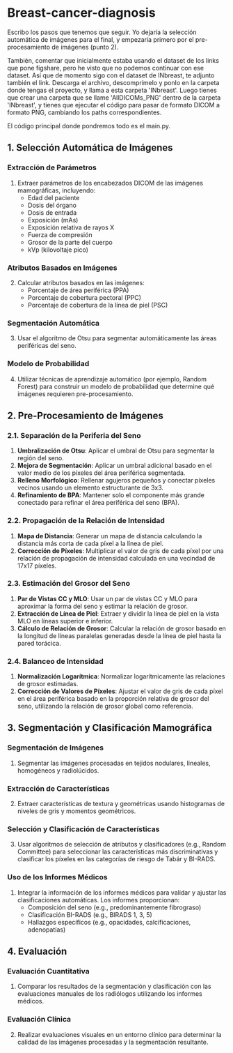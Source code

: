 # Breast-cancer-diagnosis
Escribo los pasos que tenemos que seguir. Yo dejaría la selección automática de imágenes para el final, y empezaría primero por el pre-procesamiento de imágenes (punto 2).

También, comentar que inicialmente estaba usando el dataset de los links que pone figshare, pero he visto que no podemos continuar con ese dataset. Así que de momento sigo con el dataset de INbreast, te adjunto también el link. Descarga el archivo, descomprímelo y ponlo en la carpeta donde tengas el proyecto, y llama a esta carpeta 'INbreast'. Luego tienes que crear una carpeta que se llame 'AllDICOMs_PNG' dentro de la carpeta 'INbreast', y tienes que ejecutar el código para pasar de formato DICOM a formato PNG, cambiando los paths correspondientes.

El código principal donde pondremos todo es el main.py.

## 1. Selección Automática de Imágenes

### Extracción de Parámetros
1. Extraer parámetros de los encabezados DICOM de las imágenes mamográficas, incluyendo:
   - Edad del paciente
   - Dosis del órgano
   - Dosis de entrada
   - Exposición (mAs)
   - Exposición relativa de rayos X
   - Fuerza de compresión
   - Grosor de la parte del cuerpo
   - kVp (kilovoltaje pico)

### Atributos Basados en Imágenes
2. Calcular atributos basados en las imágenes:
   - Porcentaje de área periférica (PPA)
   - Porcentaje de cobertura pectoral (PPC)
   - Porcentaje de cobertura de la línea de piel (PSC)

### Segmentación Automática
3. Usar el algoritmo de Otsu para segmentar automáticamente las áreas periféricas del seno.

### Modelo de Probabilidad
4. Utilizar técnicas de aprendizaje automático (por ejemplo, Random Forest) para construir un modelo de probabilidad que determine qué imágenes requieren pre-procesamiento.

## 2. Pre-Procesamiento de Imágenes

### 2.1. Separación de la Periferia del Seno
1. **Umbralización de Otsu**: Aplicar el umbral de Otsu para segmentar la región del seno.
2. **Mejora de Segmentación**: Aplicar un umbral adicional basado en el valor medio de los píxeles del área periférica segmentada.
3. **Relleno Morfológico**: Rellenar agujeros pequeños y conectar píxeles vecinos usando un elemento estructurante de 3x3.
4. **Refinamiento de BPA**: Mantener solo el componente más grande conectado para refinar el área periférica del seno (BPA).

### 2.2. Propagación de la Relación de Intensidad
1. **Mapa de Distancia**: Generar un mapa de distancia calculando la distancia más corta de cada píxel a la línea de piel.
2. **Corrección de Píxeles**: Multiplicar el valor de gris de cada píxel por una relación de propagación de intensidad calculada en una vecindad de 17x17 píxeles.

### 2.3. Estimación del Grosor del Seno
1. **Par de Vistas CC y MLO**: Usar un par de vistas CC y MLO para aproximar la forma del seno y estimar la relación de grosor.
2. **Extracción de Línea de Piel**: Extraer y dividir la línea de piel en la vista MLO en líneas superior e inferior.
3. **Cálculo de Relación de Grosor**: Calcular la relación de grosor basado en la longitud de líneas paralelas generadas desde la línea de piel hasta la pared torácica.

### 2.4. Balanceo de Intensidad
1. **Normalización Logarítmica**: Normalizar logarítmicamente las relaciones de grosor estimadas.
2. **Corrección de Valores de Píxeles**: Ajustar el valor de gris de cada píxel en el área periférica basado en la proporción relativa de grosor del seno, utilizando la relación de grosor global como referencia.

## 3. Segmentación y Clasificación Mamográfica

### Segmentación de Imágenes
1. Segmentar las imágenes procesadas en tejidos nodulares, lineales, homogéneos y radiolúcidos.

### Extracción de Características
2. Extraer características de textura y geométricas usando histogramas de niveles de gris y momentos geométricos.

### Selección y Clasificación de Características
3. Usar algoritmos de selección de atributos y clasificadores (e.g., Random Committee) para seleccionar las características más discriminativas y clasificar los píxeles en las categorías de riesgo de Tabár y BI-RADS.

### Uso de los Informes Médicos
1. Integrar la información de los informes médicos para validar y ajustar las clasificaciones automáticas. Los informes proporcionan:
   - Composición del seno (e.g., predominantemente fibrograso)
   - Clasificación BI-RADS (e.g., BIRADS 1, 3, 5)
   - Hallazgos específicos (e.g., opacidades, calcificaciones, adenopatías)

## 4. Evaluación

### Evaluación Cuantitativa
1. Comparar los resultados de la segmentación y clasificación con las evaluaciones manuales de los radiólogos utilizando los informes médicos.

### Evaluación Clínica
2. Realizar evaluaciones visuales en un entorno clínico para determinar la calidad de las imágenes procesadas y la segmentación resultante.

